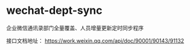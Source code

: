 
# wechat-dept-sync
企业微信通讯录部门全量覆盖、人员增量更新定时同步程序

接口文档地址：
    https://work.weixin.qq.com/api/doc/90001/90143/91132
